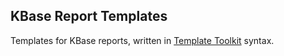 ## KBase Report Templates

Templates for KBase reports, written in [Template Toolkit](http://www.template-toolkit.org) syntax.
